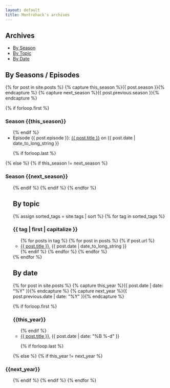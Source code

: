 ```yaml
---
layout: default
title: Montréhack's archives
---
```


## Archives

* [By Season](#by_episode)
* [By Topic](#by_topic)
* [By Date](#by_date)


<a id="by_episode"></a>
## By Seasons / Episodes

{% for post in site.posts  %}
  {% capture this_season %}{{ post.season }}{% endcapture %}
  {% capture next_season  %}{{ post.previous.season }}{% endcapture %}

  {% if forloop.first %}
  <h3 id="{{ this_season }}-ref">Season {{this_season}}</h3>
  <ul>
  {% endif %}

  <li>Episode {{ post.episode }}: <a href="{{ post.url }}">{{ post.title }}</a> on {{ post.date | date_to_long_string }}</li>

  {% if forloop.last %}
  </ul>
  {% else %}
    {% if this_season != next_season  %}
  </ul>
  <h3 id="{{ next_season  }}-ref">Season {{next_season}}</h3>
  <ul>
    {% endif %}
  {% endif %}
{% endfor %}

<a id="by_topic"></a>
## By topic

{% assign sorted_tags = site.tags | sort %}
{% for tag in sorted_tags %}
<h3>{{ tag | first | capitalize }}</h3>
<ul>
{% for posts in tag %}
{% for post in posts %}
  {% if post.url %}
    <li><a href="{{ post.url }}">{{ post.title }}</a>, {{ post.date | date_to_long_string }}</li>
  {% endif %}
{% endfor %}
{% endfor %}
</ul>
{% endfor %}

<a id="by_date"></a>
## By date

{% for post in site.posts  %}
  {% capture this_year %}{{ post.date | date: "%Y" }}{% endcapture %}
  {% capture next_year %}{{ post.previous.date | date: "%Y" }}{% endcapture %}

  {% if forloop.first %}
  <h3 id="{{ this_year }}-ref">{{this_year}}</h3>
  <ul>
  {% endif %}

  <li><a href="{{ post.url }}">{{ post.title }}</a>, {{ post.date | date: "%B %-d" }}</li>
  
  {% if forloop.last %}
  </ul>
  {% else %}
    {% if this_year != next_year %}
  </ul>
  <h3 id="{{ next_year }}-ref">{{next_year}}</h3>
  <ul>
    {% endif %}
  {% endif %}
{% endfor %}
